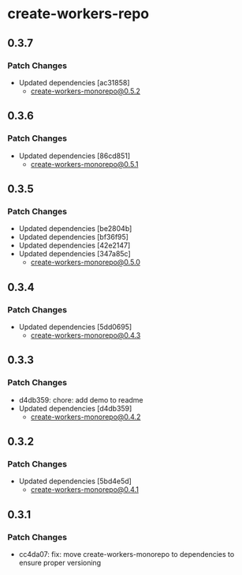 # create-workers-repo

## 0.3.7

### Patch Changes

- Updated dependencies [ac31858]
  - create-workers-monorepo@0.5.2

## 0.3.6

### Patch Changes

- Updated dependencies [86cd851]
  - create-workers-monorepo@0.5.1

## 0.3.5

### Patch Changes

- Updated dependencies [be2804b]
- Updated dependencies [bf36f95]
- Updated dependencies [42e2147]
- Updated dependencies [347a85c]
  - create-workers-monorepo@0.5.0

## 0.3.4

### Patch Changes

- Updated dependencies [5dd0695]
  - create-workers-monorepo@0.4.3

## 0.3.3

### Patch Changes

- d4db359: chore: add demo to readme
- Updated dependencies [d4db359]
  - create-workers-monorepo@0.4.2

## 0.3.2

### Patch Changes

- Updated dependencies [5bd4e5d]
  - create-workers-monorepo@0.4.1

## 0.3.1

### Patch Changes

- cc4da07: fix: move create-workers-monorepo to dependencies to ensure proper versioning
